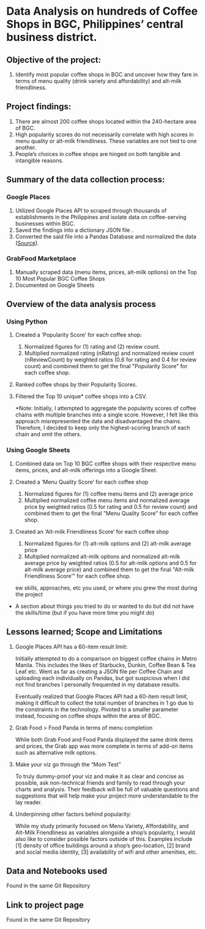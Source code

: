 # **Data Analysis on hundreds of Coffee Shops in BGC, Philippines’ central business district.**

## Objective of the project:

1. Identify most popular coffee shops in BGC and uncover how they fare in terms of menu quality (drink variety and affordability) and alt-milk friendliness.

## Project findings:

1. There are almost 200 coffee shops located within the 240-hectare area of BGC.
2. High popularity scores do not necessarily correlate with high scores in menu quality or alt-milk friendliness. These variables are not tied to one another.
3. People’s choices in coffee shops are hinged on both tangible and intangible reasons.

## Summary of the data collection process:

### Google Places

1. Utilized Google Places API to scraped through thousands of establishments in the Philippines and isolate data on coffee-serving businesses within BGC.
2. Saved the findings into a dictionary JSON file .
3. Converted the said file into a Pandas Database and normalized the data ([Source](https://stackoverflow.com/questions/21104592/json-to-pandas-dataframe)).

### GrabFood Marketplace

1. Manually scraped data (menu items, prices, alt-milk options) on the Top 10 Most Popular BGC Coffee Shops
2. Documented on Google Sheets

## Overview of the data analysis process

### Using Python

1. Created a ‘Popularity Score’ for each coffee shop:
    1. Normalized figures for (1) rating and (2) review count.
    2. Multiplied normalized rating (nRating) and normalized review count (nReviewCount) by weighted ratios (0.6 for rating and 0.4 for review count) and combined them to get the final "Popularity Score" for each coffee shop.
2. Ranked coffee shops by their Popularity Scores.
3. Filtered the Top 10 unique* coffee shops into a CSV.
    
    *Note: Initially, I attempted to aggregate the popularity scores of coffee chains with multiple branches into a single score. However, I felt like this approach misrepresented the data and disadvantaged the chains. Therefore, I decided to keep only the highest-scoring branch of each chain and omit the others.
    

### Using Google Sheets

1. Combined data on Top 10 BGC coffee shops with their respective menu items, prices, and alt-milk offerings into a Google Sheet.
2. Created a ‘Menu Quality Score’ for each coffee shop
    1. Normalized figures for (1) coffee menu items  and (2) average price
    2. Multiplied normalized coffee menu items and normalized average price  by weighted ratios (0.5 for rating and 0.5 for review count) and combined them to get the final "Menu Quality Score" for each coffee shop.
3. Created an ‘Alt-milk Friendliness Score’ for each coffee shop
    1. Normalized figures for (1) alt-milk options  and (2) alt-milk average price
    2. Multiplied normalized alt-milk options and normalized alt-milk average price by weighted ratios (0.5 for alt-milk options and 0.5 for alt-milk average price) and combined them to get the final "Alt-milk Friendliness Score’" for each coffee shop.
    
    ew skills, approaches, etc you used, or where you grew the most during the project
    
- A section about things you tried to do or wanted to do but did not have the skills/time (but if you have more time you might do)

## Lessons learned; Scope and Limitations

1. Google Places API has a 60-item result limit:
    
    Initially attempted to do a comparison on biggest coffee chains in Metro Manila. This includes the likes of Starbucks, Dunkin, Coffee Bean & Tea Leaf etc. Went as far as creating a JSON file per Coffee Chain and uploading each individually on Pandas, but got suspicious when I did not find branches I personally frequented in my database results. 
    
    Eventually realized that Google Places API had a 60-item result limit, making it difficult to collect the total number of branches in 1 go due to the constraints in the technology. Pivoted to a smaller parameter instead, focusing on coffee shops within the area of BGC.
    
2. Grab Food > Food Panda in terms of menu completion
    
    While both Grab Food and Food Panda displayed the same drink items and prices, the Grab app was more complete in terms of add-on items such as alternative milk options.
    
3. Make your viz go through the “Mom Test”
    
    To truly dummy-proof your viz and make it as clear and concise as possible, ask non-technical friends and family to read through your charts and analysis. Their feedback will be full of valuable questions and suggestions that will help make your project more understandable to the lay reader.
    
4. Underpinning other factors behind popularity:
    
    While my study primarily focused on Menu Variety, Affordability, and Alt-Milk Friendliness as variables alongside a shop’s popularity, I would also like to consider possible factors outside of this. Examples include [1] density of office buildings around a shop’s geo-location, [2] brand and social media identity, [3] availability of wifi and other amenities, etc.
    

## Data and Notebooks used

Found in the same Git Repository

## Link to project page

Found in the same Git Repository

